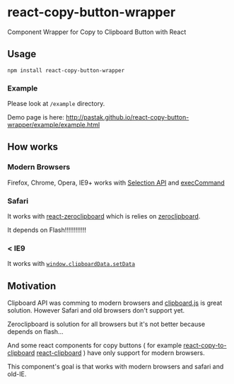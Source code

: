 # react-copy-button-wrapper

Component Wrapper for Copy to Clipboard Button with React

## Usage

`npm install react-copy-button-wrapper`

### Example

Please look at `/example` directory.

Demo page is here: http://pastak.github.io/react-copy-button-wrapper/example/example.html

## How works

### Modern Browsers

Firefox, Chrome, Opera, IE9+ works with [Selection API](https://developer.mozilla.org/en-US/docs/Web/API/Selection) and [execCommand](https://developer.mozilla.org/en-US/docs/Web/API/Document/execCommand)

### Safari

It works with [react-zeroclipboard](https://github.com/brigand/react-zeroclipboard) which is relies on [zeroclipboard](https://github.com/zeroclipboard/zeroclipboard).

It depends on Flash!!!!!!!!!!!!

### < IE9

It works with [`window.clipboardData.setData`](https://msdn.microsoft.com/en-us/library/ms535220(v=vs.85).aspx)

## Motivation

Clipboard API was comming to modern browsers and [clipboard.js](http://zenorocha.github.io/clipboard.js/) is great solution. However Safari and old browsers don't support yet.

Zeroclipboard is solution for all browsers but it's not better because depends on flash...

And some react components for copy buttons ( for example [react-copy-to-clipboard](https://github.com/nkbt/react-copy-to-clipboard) [react-clipboard](https://github.com/nihey/react-clipboard) ) have only support for modern browsers.

This component's goal is that works with modern browsers and safari and old-IE.
